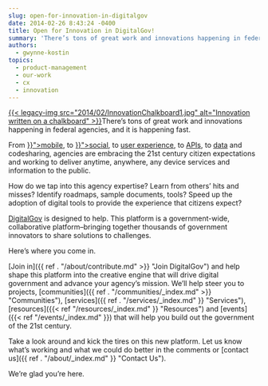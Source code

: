 ```yaml
---
slug: open-for-innovation-in-digitalgov
date: 2014-02-26 8:43:24 -0400
title: Open for Innovation in DigitalGov!
summary: 'There’s tons of great work and innovations happening in federal agencies, and it is happening fast. From mobile, to social, to user experience, to APIs, to data and codesharing, agencies are embracing the 21st century citizen expectations and working to deliver anytime, anywhere, any device services and'
authors:
  - gwynne-kostin
topics:
  - product-management
  - our-work
  - cx
  - innovation
---
```


<p id="docs-internal-guid-2be0b883-1e35-bf9a-aa33-087a71ace423" dir="ltr">
  <a href="https://s3.amazonaws.com/digitalgov/_legacy-img/2014/02/InnovationChalkboard1.jpg">{{< legacy-img src="2014/02/InnovationChalkboard1.jpg" alt="Innovation written on a chalkboard" >}}</a>There’s tons of great work and innovations happening in federal agencies, and it is happening fast.
</p>

<p dir="ltr">
  From <a href="{{ ref . "/topics/mobile" >}}">mobile</a>, to <a href="{{ ref . "/topics/social-media" >}}">social</a>, to <a href="{{ ref . "/topics/ux" }}">user experience</a>, to <a href="{{< ref "/topics/api" }}">APIs</a>, to <a href="{{< ref "/topics/code" }}data1/">data</a> and codesharing, agencies are embracing the 21st century citizen expectations and working to deliver anytime, anywhere, any device services and information to the public.
</p>

<p dir="ltr">
  How do we tap into this agency expertise? Learn from others’ hits and misses? Identify roadmaps, sample documents, tools? Speed up the adoption of digital tools to provide the experience that citizens expect?
</p>

[DigitalGov](https://digital.gov/) is designed to help. This platform is a government-wide, collaborative platform&#8211;bringing together thousands of government innovators to share solutions to challenges.

Here’s where you come in.

[Join in]({{ ref . "/about/contribute.md" >}} "Join DigitalGov") and help shape this platform into the creative engine that will drive digital government and advance your agency’s mission. We&#8217;ll help steer you to projects, [communities]({{ ref . "/communities/_index.md" >}} "Communities"), [services]({{ ref . "/services/_index.md" }} "Services"), [resources]({{< ref "/resources/_index.md" }} "Resources") and [events]({{< ref "/events/_index.md" }}) that will help you build out the government of the 21st century.

Take a look around and kick the tires on this new platform. Let us know what’s working and what we could do better in the comments or [contact us]({{ ref . "/about/_index.md" }} "Contact Us").

We&#8217;re glad you&#8217;re here.
